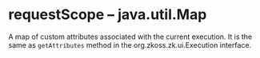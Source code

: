 # requestScope – java.util.Map

A map of custom attributes associated with the current execution. It is
the same as `getAttributes` method in the
<javadoc type="interface">org.zkoss.zk.ui.Execution</javadoc> interface.



